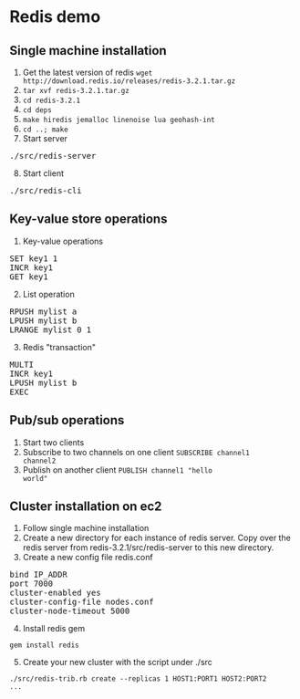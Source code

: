 # Redis demo

## Single machine installation
1. Get the latest version of redis
`wget http://download.redis.io/releases/redis-3.2.1.tar.gz`
2. `tar xvf redis-3.2.1.tar.gz`
3. `cd redis-3.2.1`
4. `cd deps`
5. `make hiredis jemalloc linenoise lua geohash-int`
6. `cd ..; make`
7. Start server
<pre>
./src/redis-server
</pre>
8. Start client
<pre>
./src/redis-cli
</pre>

## Key-value store operations
1. Key-value operations
<pre>
SET key1 1
INCR key1
GET key1
</pre>
2. List operation
<pre>
RPUSH mylist a
LPUSH mylist b
LRANGE mylist 0 1
</pre>
3. Redis "transaction"
<pre>
MULTI
INCR key1
LPUSH mylist b
EXEC
</pre>

## Pub/sub operations
1. Start two clients
2. Subscribe to two channels on one client
<code>SUBSCRIBE channel1 channel2</code>
3. Publish on another client
<code>PUBLISH channel1 "hello world"</code>


## Cluster installation on ec2
1. Follow single machine installation
2. Create a new directory for each instance of redis server. Copy over the redis server from redis-3.2.1/src/redis-server to this new directory.
3. Create a new config file redis.conf
<pre>
bind IP_ADDR
port 7000
cluster-enabled yes
cluster-config-file nodes.conf
cluster-node-timeout 5000
</pre>
4. Install redis gem

<code>gem install redis</code>

5. Create your new cluster with the script under ./src

<code>./src/redis-trib.rb create --replicas 1 HOST1:PORT1 HOST2:PORT2 ...</code>